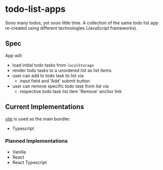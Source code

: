 # todo-list-apps
Sooo many todos; yet sooo little time. A collection of the same todo list app re-created using different technologies (JavaScript frameworks).

## Spec
App will:
 - load initial todo tasks from `localStorage`
 - render todo tasks to a unordered list as list items
 - user can add to todo task to list via
   - input field and 'Add' submit button
 - user can remove specific todo task from list via
   - respective todo task list item 'Remove' anchor link

## Current Implementations
[vite](https://vitejs.dev/) is used as the main bundler.

- Typescript

### Planned Implementations

- Vanilla
- React
- React Typescript
